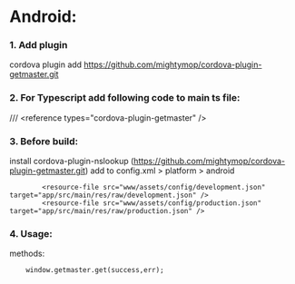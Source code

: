 # Android:

### 1. Add plugin
cordova plugin add https://github.com/mightymop/cordova-plugin-getmaster.git
### 2. For Typescript add following code to main ts file: 
/// &lt;reference types="cordova-plugin-getmaster" /&gt;<br/>

### 3. Before build:
install cordova-plugin-nslookup (https://github.com/mightymop/cordova-plugin-getmaster.git)
add to config.xml > platform > android

```
	    <resource-file src="www/assets/config/development.json" target="app/src/main/res/raw/development.json" />
		<resource-file src="www/assets/config/production.json" target="app/src/main/res/raw/production.json" />
```

### 4. Usage:

methods:

```
	window.getmaster.get(success,err);
```
